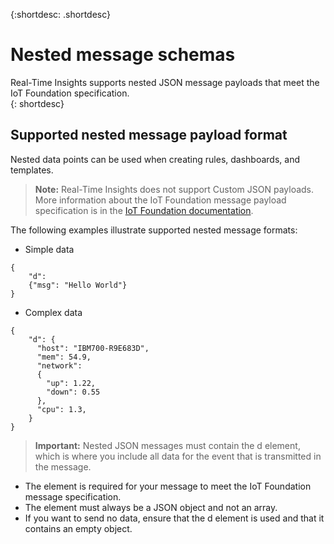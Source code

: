 {:shortdesc: .shortdesc}

# Nested message schemas

Real-Time Insights supports nested JSON message payloads that meet the IoT Foundation specification.   
{: shortdesc}

## Supported nested message payload format
Nested data points can be used when creating rules, dashboards, and templates.

>**Note:** Real-Time Insights does not support Custom JSON payloads. More information about the IoT Foundation message payload specification is in the [IoT Foundation documentation](https://docs.internetofthings.ibmcloud.com/messaging/payload.html).

The following examples illustrate supported nested message formats:
- Simple data  
```
{
    "d":
    {"msg": "Hello World"}  
}
```

- Complex data
```
{
    "d": {  
      "host": "IBM700-R9E683D",  
      "mem": 54.9,  
      "network":
      {  
        "up": 1.22,  
        "down": 0.55  
      },  
      "cpu": 1.3,  
    }  
}
```  

>**Important:** Nested JSON messages must contain the d element, which is where you include all data for the event that is transmitted in the message.
- The element is required for your message to meet the IoT Foundation message specification.
- The element must always be a JSON object and not an array.
- If you want to send no data, ensure that the d element is used and that it contains an empty object.
